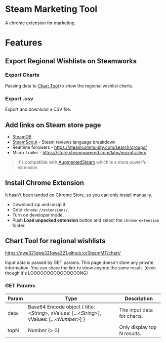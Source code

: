 # Steam Marketing Tool
A chrome extension for marketing.

# Features
## Export Regional Wishlists on Steamworks
### Export Charts
Passing data to [Chart Tool](#chart-tool-for-regional-wishlists) to show the regional wishlist charts.
![]()

### Export .csv
Export and download a CSV file.
![]()

## Add links on Steam store page
* [SteamDB](https://steamdb.info/)
* [SteamScout](https://www.togeproductions.com/SteamScout/steamAPI.php) - Steam reviews language breakdown
* Realtime followers - https://steamcommunity.com/search/groups/
* Micro Trailer - https://store.steampowered.com/labs/microtrailers
> It's compatible with [AugmentedSteam](https://github.com/IsThereAnyDeal/AugmentedSteam) which is a more powerful extension.

## Install Chrome Extension
It hasn't been landed on Chrome Store, so you can only install manually.
* Download zip and unzip it.
* Goto `chrome://extensions/`.
* Turn on developer mode.
* Push **Load unpacked extension** button and select the `chrome-extension` folder.

## Chart Tool for regional wishlists
https://qwe321qwe321qwe321.github.io/SteamMT/chart/

Input data is passed by GET params. This page doesn't store any private information. You can share the link to show anyone the same result. (even though it's LOOOOOOOOOOOOOOONG)

### GET Params
| Param | Type | Description |
| --- | --- | --- |
| data | Base64 Encode object { title: <_String_>, xValues: [...<_String_>], vValues: [...<_Number_>] } | The input data for charts. |
| topN | Number (> 0) | Only display top N results. |


